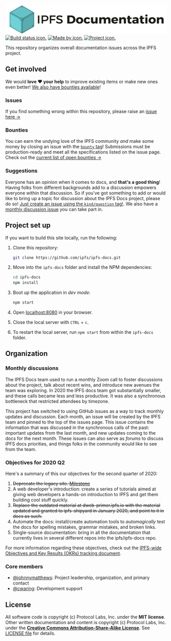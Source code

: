 ![IPFS documentation logo.](ipfs-docs-header.png)
[![Build status icon.](https://img.shields.io/circleci/project/github/ipfs/ipfs-docs/master.svg?style=flat-square)](https://circleci.com/gh/ipfs/ipfs-docs)
[![Made by icon.](https://img.shields.io/badge/made%20by-Protocol%20Labs-blue.svg?style=flat-square)](https://protocol.ai/)
[![Project icon.](https://img.shields.io/badge/project-IPFS-blue.svg?style=flat-square)](http://ipfs.io/)

This repository organizes overall documentation issues across the IPFS project.

## Get involved

We would **love ❤️ your help** to improve existing items or make new ones even better! [We also have bounties available](https://github.com/ipfs/devgrants/projects/1)!

### Issues

If you find something wrong within this repository, please raise an [issue here →](https://github.com/ipfs/ipfs-docs/issues) 

### Bounties

You can earn the undying love of the IPFS community _and_ make some money by closing an issue with the [`bounty` tag](https://github.com/ipfs/ipfs-docs/issues?q=is%3Aopen+is%3Aissue+label%3Abounty)! Submissions must be production-ready and meet all the specifications listed on the issue page. Check out the [current list of open bounties →](https://github.com/ipfs/devgrants/projects/1)

### Suggestions

Everyone has an opinion when it comes to docs, and **that's a good thing**! Having folks from different backgrounds add to a discussion empowers everyone within that discussion. So if you've got something to add or would like to bring up a topic for discussion about the IPFS Docs project, please do so! [Just create an issue using the `kind/question` tag!](https://github.com/ipfs/ipfs-docs/issues?q=is%3Aopen+is%3Aissue+label%3Akind%2Fquestion). We also have a [monthly discussion issue](#monthly-discussions) you can take part in.

## Project set up

If you want to build this site locally, run the following:

1. Clone this repository:

   ```bash
   git clone https://github.com/ipfs/ipfs-docs.git
   ```

1. Move into the `ipfs-docs` folder and install the NPM dependencies:

   ```bash
   cd ipfs-docs
   npm install
   ```

1. Boot up the application in _dev mode_:

   ```bash
   npm start
   ```

1. Open [localhost:8080](http://localhost:8080) in your browser.
1. Close the local server with `CTRL` + `c`.
1. To restart the local server, run `npm start` from within the `ipfs-docs` folder.

## Organization

### Monthly discussions

The IPFS Docs team used to run a monthly Zoom call to foster discussions about the project, talk about recent wins, and introduce new avenues the team was exploring. In 2020 the IPFS docs team got substantially smaller, and these calls became less and less productive. It was also a synchronous bottleneck that restricted attendees by timezone.

This project has switched to using GitHub issues as a way to track monthly updates and discussion. Each month, an issue will be created by the IPFS team and pinned to the top of the issues page. This issue contains the information that was discussed in the synchronous calls of the past: important updates from the last month, and new updates coming to the docs for the next month. These issues can also serve as _forums_ to discuss IPFS docs priorities, and things folks in the community would like to see from the team.

### Objectives for 2020 Q2

Here's a summary of this our objectives for the second quarter of 2020:

1. ~~Deprecate the legacy site. [Milestone](https://github.com/ipfs/ipfs-docs/milestone/1)~~
2. A web developer's introduction: create a series of tutorials aimed at giving web developers a hands-on introduction to IPFS and get them building cool stuff quickly.
3. ~~Replace the outdated material at dweb-primer.ipfs.io with the material updated and granted to ipfs-shipyard in January 2020, and point to it in docs as such.~~
4. Automate the docs: install/create automation tools to _automagically_ test the docs for spelling mistakes, grammar mistakes, and broken links.
5. Single-source documentation: bring in all the documentation that currently lives in several different repos into the ipfs/ipfs-docs repo.

For more information regarding these objectives, check out the [IPFS-wide Objectives and Key Results (OKRs) tracking document](https://docs.google.com/spreadsheets/d/1YTnvQ75v0jCuumOM9CPhx0BZHhJzZGy2u2ydU-rPh2w/edit#gid=2033312819).

### Core members

- [@johnnymatthews](https://github.com/johnnymatthews): Project leadership, organization, and primary contact
- [@cwaring](https://github.com/cwaring): Development support

## License

All software code is copyright (c) Protocol Labs, Inc. under the **MIT license**. Other written documentation and content is copyright (c) Protocol Labs, Inc. under the [**Creative Commons Attribution-Share-Alike License**](https://creativecommons.org/licenses/by/4.0/). See [LICENSE file](./LICENSE) for details.
